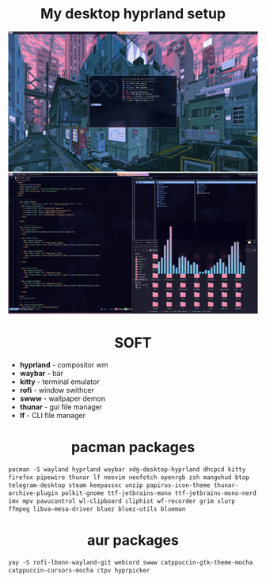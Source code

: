 # <h1 align="center"> **My desktop hyprland setup** </h1>
![Desktop](https://github.com/Teishotoku/dots/blob/main/.github/img/desktop.png)
![Applications](https://github.com/Teishotoku/dots/blob/main/.github/img/applications.png)

## <h1 align="center">SOFT</h1>
+ **hyprland** - compositor wm
+ **waybar**   - bar
+ **kitty**    - terminal emulator
+ **rofi**     - window swithcer
+ **swww**     - wallpaper demon
+ **thunar**   - gui file manager
+ **lf**       - CLI file manager

## <h1 align="center">pacman packages</h1>
```
pacman -S wayland hyprland waybar xdg-desktop-hyprland dhcpcd kitty firefox pipewire thunar lf neovim neofetch openrgb zsh mangohud btop telegram-desktop steam keepassxc unzip papirus-icon-theme thunar-archive-plugin polkit-gnome ttf-jetbrains-mono ttf-jetbrains-mono-nerd imv mpv pavucontrol wl-clipboard cliphist wf-recorder grim slurp ffmpeg libva-mesa-driver bluez bluez-utils blueman
```
## <h1 align="center">aur packages</h1>
```
yay -S rofi-lbonn-wayland-git webcord swww catppuccin-gtk-theme-mocha catppuccin-cursors-mocha ctpv hyprpicker
```



